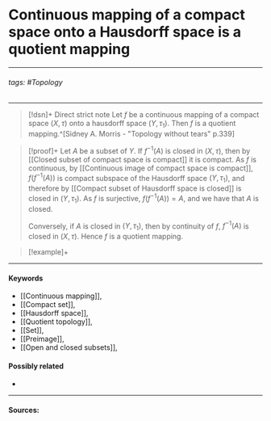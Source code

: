 # Continuous mapping of a compact space onto a Hausdorff space is a quotient mapping
***
###### tags: #Topology 
***
>[!dsn]+ Direct strict note
>Let $f$ be a continuous mapping of a compact space $(X,\tau)$ onto a hausdorff space $(Y,\tau_{1})$. Then $f$ is a quotient mapping.^[Sidney A. Morris - "Topology without tears" p.339] 

>[!proof]+
>Let $A$ be a subset of $Y$. If $f^{-1}(A)$ is closed in $(X,\tau)$, then by [[Closed subset of compact space is compact]] it is compact. As $f$ is continuous, by [[Continuous image of compact space is compact]], $f(f^{-1}(A))$ is compact subspace of the Hausdorff space $(Y,\tau_{1})$, and therefore by [[Compact subset of Hausdorff space is closed]] is closed in $(Y,\tau_{1})$. As $f$ is surjective, $f(f^{-1}(A))=A$, and we have that $A$ is closed.
>
>Conversely, if $A$ is closed in $(Y,\tau_{1})$, then by continuity of $f$, $f^{-1}(A)$ is closed in $(X,\tau)$.
>Hence $f$ is a quotient mapping.

>[!example]+ 
>
***
#### Keywords
- [[Continuous mapping]],
- [[Compact set]],
- [[Hausdorff space]],
- [[Quotient topology]],
- [[Set]],
- [[Preimage]],
- [[Open and closed subsets]],
#### Possibly related
- 
***
#### Sources: